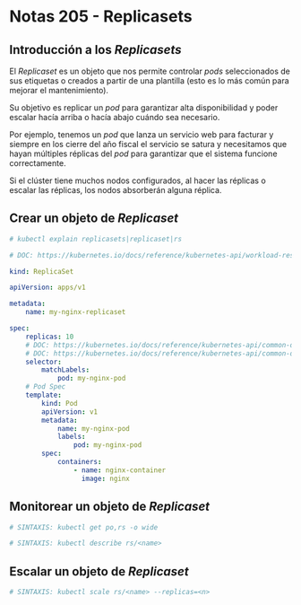 # Notas 205 - Replicasets

## Introducción a los *Replicasets*

El *Replicaset* es un objeto que nos permite controlar *pods* seleccionados de sus etiquetas o creados a partir de una plantilla (esto es lo más común para mejorar el mantenimiento).

Su objetivo es replicar un *pod* para garantizar alta disponibilidad y poder escalar hacía arriba o hacía abajo cuándo sea necesario.

Por ejemplo, tenemos un *pod* que lanza un servicio web para facturar y siempre en los cierre del año fiscal el servicio se satura y necesitamos que hayan múltiples réplicas del *pod* para garantizar que el sistema funcione correctamente.

Si el clúster tiene muchos nodos configurados, al hacer las réplicas o escalar las réplicas, los nodos absorberán alguna réplica.

## Crear un objeto de *Replicaset*

```yaml
# kubectl explain replicasets|replicaset|rs

# DOC: https://kubernetes.io/docs/reference/kubernetes-api/workload-resources/replica-set-v1/

kind: ReplicaSet

apiVersion: apps/v1

metadata:
    name: my-nginx-replicaset

spec:
    replicas: 10
    # DOC: https://kubernetes.io/docs/reference/kubernetes-api/common-definitions/label-selector/#LabelSelector
    # DOC: https://kubernetes.io/docs/reference/kubernetes-api/common-definitions/label-selector/#LabelSelector
    selector:
        matchLabels:
            pod: my-nginx-pod
    # Pod Spec
    template:
        kind: Pod
        apiVersion: v1
        metadata:
            name: my-nginx-pod
            labels:
                pod: my-nginx-pod
        spec:
            containers:
                - name: nginx-container
                  image: nginx
```

## Monitorear un objeto de *Replicaset*

```bash
# SINTAXIS: kubectl get po,rs -o wide

# SINTAXIS: kubectl describe rs/<name>
```

## Escalar un objeto de *Replicaset*

```bash
# SINTAXIS: kubectl scale rs/<name> --replicas=<n>
```